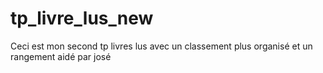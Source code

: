 # tp_livre_lus_new
Ceci est mon second tp livres lus avec un classement plus organisé et un rangement aidé par josé
